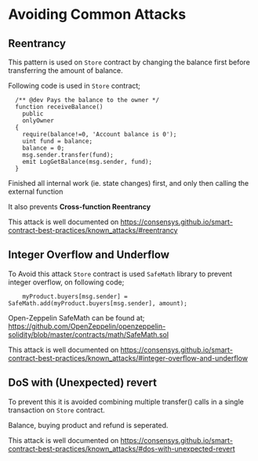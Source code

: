 # Avoiding Common Attacks

## Reentrancy

This pattern is used on `Store` contract by changing the balance first before transferring the amount of balance.

Following code is used in `Store` contract;

```sol
  /** @dev Pays the balance to the owner */
  function receiveBalance()
    public
    onlyOwner
  {
    require(balance!=0, 'Account balance is 0');
    uint fund = balance;
    balance = 0;
    msg.sender.transfer(fund);
    emit LogGetBalance(msg.sender, fund);
  }
```

Finished all internal work (ie. state changes) first, and only then calling the external function

It also prevents **Cross-function Reentrancy**

This attack is well documented on
<https://consensys.github.io/smart-contract-best-practices/known_attacks/#reentrancy>

## Integer Overflow and Underflow

To Avoid this attack `Store` contract is used `SafeMath` library to prevent integer overflow, on following code;

```sol
    myProduct.buyers[msg.sender] = SafeMath.add(myProduct.buyers[msg.sender], amount);
```

Open-Zeppelin SafeMath can be found at; <https://github.com/OpenZeppelin/openzeppelin-solidity/blob/master/contracts/math/SafeMath.sol>

This attack is well documented on
<https://consensys.github.io/smart-contract-best-practices/known_attacks/#integer-overflow-and-underflow>

## DoS with (Unexpected) revert

To prevent this it is avoided combining multiple transfer() calls in a single transaction on `Store` contract.

Balance, buying product and refund is seperated.

This attack is well documented on
<https://consensys.github.io/smart-contract-best-practices/known_attacks/#dos-with-unexpected-revert>
